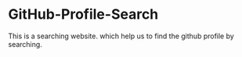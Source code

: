 # GitHub-Profile-Search
This is a searching website. which help us to find the github profile by searching.
